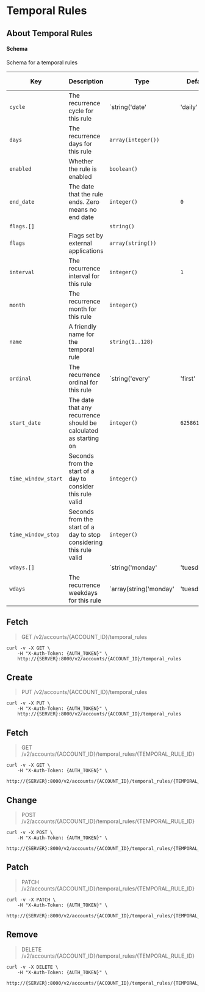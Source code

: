 # Temporal Rules

## About Temporal Rules

#### Schema

Schema for a temporal rules



Key | Description | Type | Default | Required | Support Level
--- | ----------- | ---- | ------- | -------- | -------------
`cycle` | The recurrence cycle for this rule | `string('date' | 'daily' | 'weekly' | 'monthly' | 'yearly')` |   | `true` | `supported`
`days` | The recurrence days for this rule | `array(integer())` |   | `false` | `supported`
`enabled` | Whether the rule is enabled | `boolean()` |   | `false` |  
`end_date` | The date that the rule ends. Zero means no end date | `integer()` | `0` | `false` | `supported`
`flags.[]` |   | `string()` |   | `false` | `supported`
`flags` | Flags set by external applications | `array(string())` |   | `false` | `supported`
`interval` | The recurrence interval for this rule | `integer()` | `1` | `false` | `supported`
`month` | The recurrence month for this rule | `integer()` |   | `false` | `supported`
`name` | A friendly name for the temporal rule | `string(1..128)` |   | `true` | `supported`
`ordinal` | The recurrence ordinal for this rule | `string('every' | 'first' | 'second' | 'third' | 'fourth' | 'fifth' | 'last')` |   | `false` | `supported`
`start_date` | The date that any recurrence should be calculated as starting on | `integer()` | `62586115200` | `false` | `supported`
`time_window_start` | Seconds from the start of a day to consider this rule valid | `integer()` |   | `false` | `supported`
`time_window_stop` | Seconds from the start of a day to stop considering this rule valid | `integer()` |   | `false` | `supported`
`wdays.[]` |   | `string('monday' | 'tuesday' | 'wednesday' | 'wensday' | 'thursday' | 'friday' | 'saturday' | 'sunday')` |   | `false` | `supported`
`wdays` | The recurrence weekdays for this rule | `array(string('monday' | 'tuesday' | 'wednesday' | 'wensday' | 'thursday' | 'friday' | 'saturday' | 'sunday'))` |   | `false` | `supported`



## Fetch

> GET /v2/accounts/{ACCOUNT_ID}/temporal_rules

```shell
curl -v -X GET \
    -H "X-Auth-Token: {AUTH_TOKEN}" \
    http://{SERVER}:8000/v2/accounts/{ACCOUNT_ID}/temporal_rules
```

## Create

> PUT /v2/accounts/{ACCOUNT_ID}/temporal_rules

```shell
curl -v -X PUT \
    -H "X-Auth-Token: {AUTH_TOKEN}" \
    http://{SERVER}:8000/v2/accounts/{ACCOUNT_ID}/temporal_rules
```

## Fetch

> GET /v2/accounts/{ACCOUNT_ID}/temporal_rules/{TEMPORAL_RULE_ID}

```shell
curl -v -X GET \
    -H "X-Auth-Token: {AUTH_TOKEN}" \
    http://{SERVER}:8000/v2/accounts/{ACCOUNT_ID}/temporal_rules/{TEMPORAL_RULE_ID}
```

## Change

> POST /v2/accounts/{ACCOUNT_ID}/temporal_rules/{TEMPORAL_RULE_ID}

```shell
curl -v -X POST \
    -H "X-Auth-Token: {AUTH_TOKEN}" \
    http://{SERVER}:8000/v2/accounts/{ACCOUNT_ID}/temporal_rules/{TEMPORAL_RULE_ID}
```

## Patch

> PATCH /v2/accounts/{ACCOUNT_ID}/temporal_rules/{TEMPORAL_RULE_ID}

```shell
curl -v -X PATCH \
    -H "X-Auth-Token: {AUTH_TOKEN}" \
    http://{SERVER}:8000/v2/accounts/{ACCOUNT_ID}/temporal_rules/{TEMPORAL_RULE_ID}
```

## Remove

> DELETE /v2/accounts/{ACCOUNT_ID}/temporal_rules/{TEMPORAL_RULE_ID}

```shell
curl -v -X DELETE \
    -H "X-Auth-Token: {AUTH_TOKEN}" \
    http://{SERVER}:8000/v2/accounts/{ACCOUNT_ID}/temporal_rules/{TEMPORAL_RULE_ID}
```

